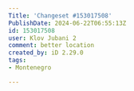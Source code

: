 ```yaml
---
Title: 'Changeset #153017508'
PublishDate: 2024-06-22T06:55:13Z
id: 153017508
user: Klov Jubani 2
comment: better location
created_by: iD 2.29.0
tags:
- Montenegro

---
```

